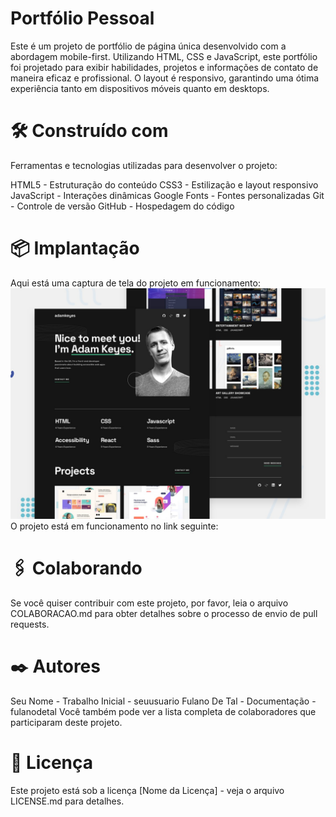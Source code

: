 # Portfólio Pessoal
Este é um projeto de portfólio de página única desenvolvido com a abordagem mobile-first. Utilizando HTML, CSS e JavaScript, este portfólio foi projetado para exibir habilidades, projetos e informações de contato de maneira eficaz e profissional. O layout é responsivo, garantindo uma ótima experiência tanto em dispositivos móveis quanto em desktops.

# 🛠️ Construído com
Ferramentas e tecnologias utilizadas para desenvolver o projeto:

HTML5 - Estruturação do conteúdo
CSS3 - Estilização e layout responsivo
JavaScript - Interações dinâmicas
Google Fonts - Fontes personalizadas
Git - Controle de versão
GitHub - Hospedagem do código

# 📦 Implantação
Aqui está uma captura de tela do projeto em funcionamento:
![Design preview for the Single-page developer portfolio coding challenge](./preview.jpg)
O projeto está em funcionamento no link seguinte: 

# 🖇️ Colaborando
Se você quiser contribuir com este projeto, por favor, leia o arquivo COLABORACAO.md para obter detalhes sobre o processo de envio de pull requests.

# ✒️ Autores
Seu Nome - Trabalho Inicial - seuusuario
Fulano De Tal - Documentação - fulanodetal
Você também pode ver a lista completa de colaboradores que participaram deste projeto.

# 📄 Licença
Este projeto está sob a licença [Nome da Licença] - veja o arquivo LICENSE.md para detalhes.
